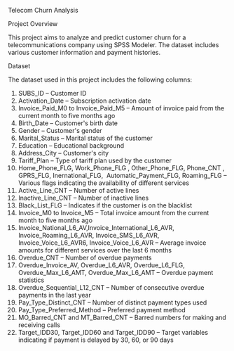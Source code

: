 Telecom Churn Analysis

Project Overview

This project aims to analyze and predict customer churn for a telecommunications company using SPSS Modeler. The dataset includes various customer information and payment histories.
       
Dataset
        
The dataset used in this project includes the following columns:
1. SUBS_ID – Customer ID
2. Activation_Date – Subscription activation date
3. Invoice_Paid_M0 to Invoice_Paid_M5 – Amount of invoice paid from the current month to five months ago
4. Birth_Date – Customer's birth date
5. Gender – Customer's gender
6. Marital_Status – Marital status of the customer
7. Education – Educational background
8. Address_City – Customer's city
9. Tariff_Plan – Type of tariff plan used by the customer
10. Home_Phone_FLG, Work_Phone_FLG , Other_Phone_FLG, Phone_CNT , GPRS_FLG, Inernational_FLG,  Automatic_Payment_FLG, Roaming_FLG – Various flags indicating the availability of different services
11. Active_Line_CNT – Number of active lines
12. Inactive_Line_CNT – Number of inactive lines
13. Black_List_FLG – Indicates if the customer is on the blacklist
14. Invoice_M0 to Invoice_M5 – Total invoice amount from the current month to five months ago
15. Invoice_National_L6_AV,Invoice_International_L6_AVR, Invoice_Roaming_L6_AVR, Invoice_SMS_L6_AVR, Invoice_Voice_L6_AVR6, Invoice_Voice_L6_AVR – Average invoice amounts for different services over the last 6 months
16. Overdue_CNT – Number of overdue payments
17. Overdue_Invoice_AV, Overdue_L6_AVR, Overdue_L6_FLG, Overdue_Max_L6_AMT, Overdue_Max_L6_AMT – Overdue payment statistics
18. Overdue_Sequential_L12_CNT – Number of consecutive overdue payments in the last year
19. Pay_Type_Distinct_CNT – Number of distinct payment types used
20. Pay_Type_Preferred_Method – Preferred payment method
21. MO_Barred_CNT and MT_Barred_CNT – Barred numbers for making and receiving calls
22. Target_IDD30, Target_IDD60 and Target_IDD90 – Target variables indicating if payment is delayed by 30, 60, or 90 days
